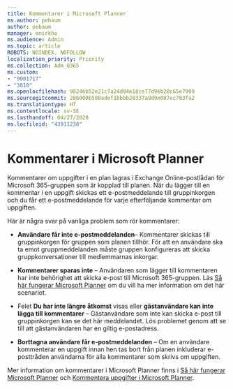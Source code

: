 ```yaml
---
title: Kommentarer i Microsoft Planner
ms.author: pebaum
author: pebaum
manager: mnirkhe
ms.audience: Admin
ms.topic: article
ROBOTS: NOINDEX, NOFOLLOW
localization_priority: Priority
ms.collection: Adm_O365
ms.custom:
- "9001717"
- "3810"
ms.openlocfilehash: 98246b52e21c7a24d04e18ce77d96b28c65e7909
ms.sourcegitcommit: 286000b588adef1bbbb28337a9d9e087ec783fa2
ms.translationtype: HT
ms.contentlocale: sv-SE
ms.lasthandoff: 04/27/2020
ms.locfileid: "43911238"
---
```

# <a name="comments-in-microsoft-planner"></a>Kommentarer i Microsoft Planner

Kommentarer om uppgifter i en plan lagras i Exchange Online-postlådan för Microsoft 365-gruppen som är kopplad till planen.  När du lägger till en kommentar i en uppgift skickas ett e-postmeddelande till gruppinkorgen och du får ett e-postmeddelande för varje efterföljande kommentar om uppgiften.

Här är några svar på vanliga problem som rör kommentarer:

- **Användare får inte e-postmeddelanden**– Kommentarer skickas till gruppinkorgen för gruppen som planen tillhör. För att en användare ska ta emot gruppmeddelanden måste gruppen konfigureras att skicka gruppkonversationer till medlemmarnas inkorgar.

- **Kommentarer sparas inte** – Användaren som lägger till kommentaren har inte behörighet att skicka e-post till Microsoft 365-gruppen. Läs [Så här fungerar Microsoft Planner](https://techcommunity.microsoft.com/t5/planner-blog/how-microsoft-planner-works/ba-p/1214736) om du vill ha mer information om det här scenariot.

- Felet **Du har inte längre åtkomst** visas eller **gästanvändare kan inte lägga till kommentarer** – Gästanvändare som inte kan skicka e-post till gruppinkorgen kan se det här meddelandet. Lös problemet genom att se till att gästanvändaren har en giltig e-postadress.

- **Borttagna användare får e-postmeddelanden** – Om en användare kommenterar en uppgift innan hen tas bort från planen inkluderar e-posttråden användarna för alla kommentarer som skrivs om uppgiften.

Mer information om kommentarer i Microsoft Planner finns i [Så här fungerar Microsoft Planner](https://techcommunity.microsoft.com/t5/planner-blog/how-microsoft-planner-works/ba-p/1214736) och [Kommentera uppgifter i Microsoft Planner](https://support.microsoft.com/office/comment-on-tasks-in-microsoft-planner-fd4aedde-7785-4cd0-96ee-122fbc9140e1).
